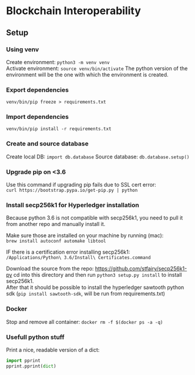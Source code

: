 # Blockchain Interoperability

## Setup
### Using venv
Create environment:
`python3 -m venv venv`    
Activate environment:
`source venv/bin/activate`
The python version of the environment will be the one with which the environment is created.
  
### Export dependencies
`venv/bin/pip freeze > requirements.txt`

### Import dependencies
`venv/bin/pip install -r requirements.txt`

### Create and source database
Create local DB: `import db.database`
Source database: `db.database.setup()`

### Upgrade pip on <3.6
Use this command if upgrading pip fails due to SSL cert error:    
`curl https://bootstrap.pypa.io/get-pip.py | python`

### Install secp256k1 for Hyperledger installation
Because python 3.6 is not compatible with secp256k1, you need to pull it from another repo and manually install it.    

Make sure those are installed on your machine by running (mac):     
`brew install autoconf automake libtool`

IF there is a certification error installing secp256k1:    
`/Applications/Python\ 3.6/Install\ Certificates.command`

Download the source from the repo:
https://github.com/stfairy/secp256k1-py
cd into this directory and then run `python3 setup.py install` to install secp256k1.     
After that it should be possible to install the hyperledger sawtooth python sdk (`pip install sawtooth-sdk`, will be run from  requirements.txt)


### Docker
Stop and remove all container: `docker rm -f $(docker ps -a -q)`

### Usefull python stuff
Print a nice, readable version of a dict:     
```python
import pprint
pprint.pprint(dict)
```